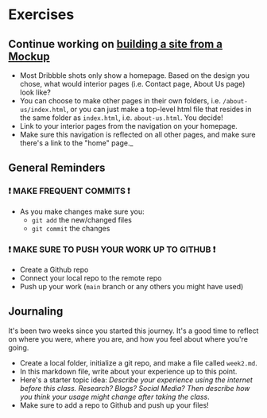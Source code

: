# Exercises

## Continue working on [building a site from a Mockup](https://github.com/ccs-fall-2023/exercises/tree/main/fe-dribbble)

* Most Dribbble shots only show a homepage. Based on the design you chose, what would interior pages (i.e. Contact page, About Us page) look like?
* You can choose to make other pages in their own folders, i.e. `/about-us/index.html`, or you can just make a top-level html file that resides in the same folder as `index.html`, i.e. `about-us.html`.  You decide!
* Link to your interior pages from the navigation on your homepage.
* Make sure this navigation is reflected on all other pages, and make sure there's a link to the "home" page._

## General Reminders

### ❗ MAKE FREQUENT COMMITS ❗

* As you make changes make sure you:
  * `git add` the new/changed files
  * `git commit` the changes

### ❗ MAKE SURE TO PUSH YOUR WORK UP TO GITHUB ❗

* Create a Github repo
* Connect your local repo to the remote repo
* Push up your work (`main` branch or any others you might have used)

## Journaling

It's been two weeks since you started this journey. It's a good time to reflect on where you were, where you are, and how you feel about where you're going.

* Create a local folder, initialize a git repo, and make a file called `week2.md`.
* In this markdown file, write about your experience up to this point.
* Here's a starter topic idea: _Describe your experience using the internet before this class. Research? Blogs? Social Media? Then describe how you think your usage might change after taking the class_.
* Make sure to add a repo to Github and push up your files!
